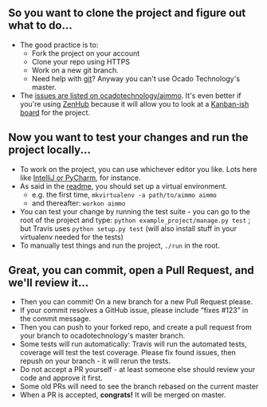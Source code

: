 ## So you want to **clone** the project and figure out **what** to do...
* The good practice is to: 
    * Fork the project on your account
    * Clone your repo using HTTPS
    * Work on a new git branch.
    * Need help with [git](https://git-scm.com/docs/gittutorial)?
    Anyway you can't use Ocado Technology's master.
* The [issues are listed on ocadotechnology/aimmo](https://github.com/ocadotechnology/aimmo/issues). 
It's even better if you're using [ZenHub](https://www.zenhub.com/) because it will allow you to look at a [Kanban-ish board](https://github.com/ocadotechnology/aimmo/issues#boards) for the project.

## Now you want to **test** your changes and **run** the project locally...
* To work on the project, you can use whichever editor you like. Lots here like [IntelliJ or PyCharm](https://www.jetbrains.com/), for instance.
* As said in the [readme](https://github.com/ocadotechnology/aimmo), you should set up a virtual environment. 
    * e.g. the first time, `mkvirtualenv -a path/to/aimmo aimmo`
    * and thereafter: `workon aimmo`
* You can test your change by running the test suite - you can go to the root of the project and type: `python example_project/manage.py test` ; but Travis uses `python setup.py test` (will also install stuff in your virtualenv needed for the tests)
* To manually test things and run the project, `./run` in the root.

## Great, you can **commit**, open a **Pull Request**, and we'll **review** it...
* Then you can commit! On a new branch for a new Pull Request please.
* If your commit resolves a GitHub issue, please include “fixes #123” in the commit message.
* Then you can push to your forked repo, and create a pull request from your branch to ocadotechnology's master branch.
* Some tests will run automatically: Travis will run the automated tests, coverage will test the test coverage. Please fix found issues, then repush on your branch - it will rerun the tests.
* Do not accept a PR yourself - at least someone else should review your code and approve it first.
* Some old PRs will need to see the branch rebased on the current master
* When a PR is accepted, **congrats!** It will be merged on master.

